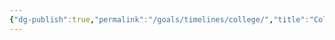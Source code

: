 ```yaml
---
{"dg-publish":true,"permalink":"/goals/timelines/college/","title":"College","created":"","updated":""}
---
```

